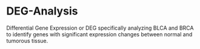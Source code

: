 # DEG-Analysis
Differential Gene Expression or DEG specifically analyzing BLCA and BRCA to identify genes with significant expression changes between normal and tumorous tissue. 
